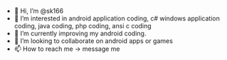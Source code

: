 - 👋 Hi, I’m @sk166
- 👀 I’m interested in android application coding, c# windows application coding, java coding, php coding, ansi c coding
- 🌱 I’m currently improving my android coding.
- 💞️ I’m looking to collaborate on android apps or games
- 📫 How to reach me -> message me

<!---
sk166/sk166 is a ✨ special ✨ repository because its `README.md` (this file) appears on your GitHub profile.
You can click the Preview link to take a look at your changes.
--->
